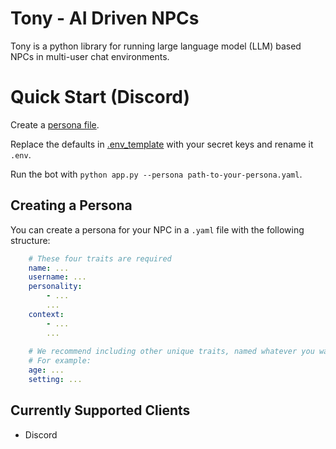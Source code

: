 # Tony - AI Driven NPCs

Tony is a python library for running large language model (LLM) based NPCs in multi-user chat environments.

# Quick Start (Discord)

Create a [persona file](#creating-a-persona).


Replace the defaults in [.env_template](./.env_template) with your secret keys and rename it `.env`.


Run the bot with `python app.py --persona path-to-your-persona.yaml`.


## Creating a Persona

You can create a persona for your NPC in a `.yaml` file with the following structure:
```yaml
    # These four traits are required
    name: ...
    username: ...
    personality:
        - ...
        ...
    context:
        - ...
        ...
    
    # We recommend including other unique traits, named whatever you want!
    # For example:
    age: ...
    setting: ...
```
## Currently Supported Clients

- Discord